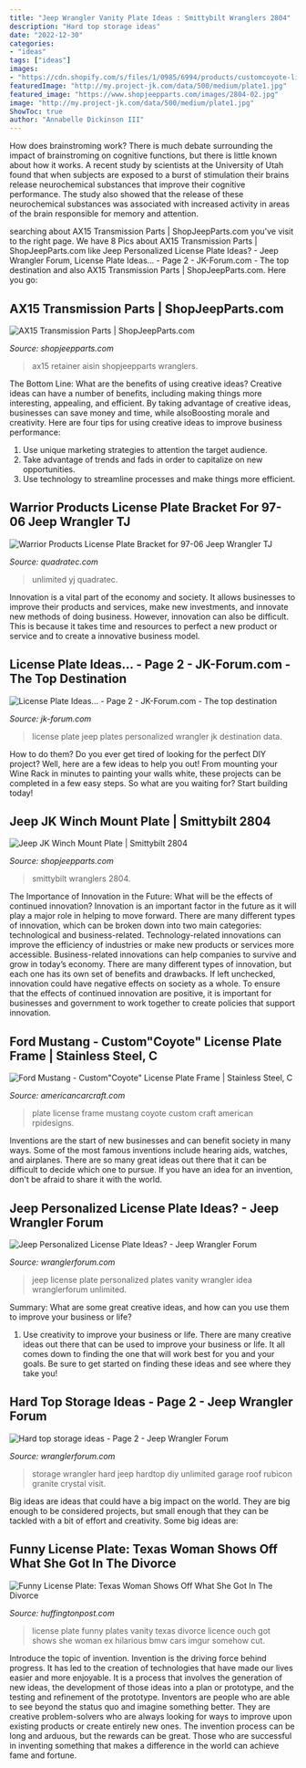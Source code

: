 ```yaml
---
title: "Jeep Wrangler Vanity Plate Ideas : Smittybilt Wranglers 2804"
description: "Hard top storage ideas"
date: "2022-12-30"
categories:
- "ideas"
tags: ["ideas"]
images:
- "https://cdn.shopify.com/s/files/1/0985/6994/products/customcoyote-license-plate-frame-american-car-craft-814121.jpeg?v=1552427981"
featuredImage: "http://my.project-jk.com/data/500/medium/plate1.jpg"
featured_image: "https://www.shopjeepparts.com/images/2804-02.jpg"
image: "http://my.project-jk.com/data/500/medium/plate1.jpg"
ShowToc: true
author: "Annabelle Dickinson III"
---
```



How does brainstroming work?
There is much debate surrounding the impact of brainstroming on cognitive functions, but there is little known about how it works. A recent study by scientists at the University of Utah found that when subjects are exposed to a burst of stimulation their brains release neurochemical substances that improve their cognitive performance. The study also showed that the release of these neurochemical substances was associated with increased activity in areas of the brain responsible for memory and attention.

	

		
searching about AX15 Transmission Parts | ShopJeepParts.com you've visit to the right page. We have 8 Pics about AX15 Transmission Parts | ShopJeepParts.com like Jeep Personalized License Plate Ideas? - Jeep Wrangler Forum, License Plate Ideas... - Page 2 - JK-Forum.com - The top destination and also AX15 Transmission Parts | ShopJeepParts.com. Here you go:
		
    
## AX15 Transmission Parts | ShopJeepParts.com

<img loading=lazy src="https://www.shopjeepparts.com/images/aisinAX15-transmission-main.gif" onerror="this.onerror=null;this.src='https://tse2.mm.bing.net/th?id=OIP.H-QbKlPNVuLTnpaxUDjUQgAAAA&amp;pid=15.1';" alt="AX15 Transmission Parts | ShopJeepParts.com">

_Source: shopjeepparts.com_

>ax15 retainer aisin shopjeepparts wranglers. 

	

The Bottom Line: What are the benefits of using creative ideas?
Creative ideas can have a number of benefits, including making things more interesting, appealing, and efficient. By taking advantage of creative ideas, businesses can save money and time, while alsoBoosting morale and creativity. Here are four tips for using creative ideas to improve business performance: 
1. Use unique marketing strategies to attention the target audience.
2. Take advantage of trends and fads in order to capitalize on new opportunities.
3. Use technology to streamline processes and make things more efficient. 

    
## Warrior Products License Plate Bracket For 97-06 Jeep Wrangler TJ

<img loading=lazy src="https://www.quadratec.com/sites/default/files/styles/product_zoomed/public/product_images/110771-add1.jpg" onerror="this.onerror=null;this.src='https://tse1.mm.bing.net/th?id=OIP.ar3TXgkAMga-Y-z3wyJOIwHaFj&amp;pid=15.1';" alt="Warrior Products License Plate Bracket for 97-06 Jeep Wrangler TJ">

_Source: quadratec.com_

>unlimited yj quadratec. 

	

Innovation is a vital part of the economy and society. It allows businesses to improve their products and services, make new investments, and innovate new methods of doing business. However, innovation can also be difficult. This is because it takes time and resources to perfect a new product or service and to create a innovative business model.

    
## License Plate Ideas... - Page 2 - JK-Forum.com - The Top Destination

<img loading=lazy src="http://my.project-jk.com/data/500/medium/plate1.jpg" onerror="this.onerror=null;this.src='https://tse1.mm.bing.net/th?id=OIP.biETJoWVcBEStO156NRPsgHaFj&amp;pid=15.1';" alt="License Plate Ideas... - Page 2 - JK-Forum.com - The top destination">

_Source: jk-forum.com_

>license plate jeep plates personalized wrangler jk destination data. 

	

How to do them?
Do you ever get tired of looking for the perfect DIY project? Well, here are a few ideas to help you out! From mounting your Wine Rack in minutes to painting your walls white, these projects can be completed in a few easy steps. So what are you waiting for? Start building today!

    
## Jeep JK Winch Mount Plate | Smittybilt 2804

<img loading=lazy src="https://www.shopjeepparts.com/images/2804-02.jpg" onerror="this.onerror=null;this.src='https://tse2.mm.bing.net/th?id=OIP.18xLRqkxLErQKOEbiT4U7wHaHa&amp;pid=15.1';" alt="Jeep JK Winch Mount Plate | Smittybilt 2804">

_Source: shopjeepparts.com_

>smittybilt wranglers 2804. 

	

The Importance of Innovation in the Future: What will be the effects of continued innovation?
Innovation is an important factor in the future as it will play a major role in helping to move forward. There are many different types of innovation, which can be broken down into two main categories: technological and business-related. Technology-related innovations can improve the efficiency of industries or make new products or services more accessible. Business-related innovations can help companies to survive and grow in today’s economy. There are many different types of innovation, but each one has its own set of benefits and drawbacks. If left unchecked, innovation could have negative effects on society as a whole. To ensure that the effects of continued innovation are positive, it is important for businesses and government to work together to create policies that support innovation.

    
## Ford Mustang - Custom&quot;Coyote&quot; License Plate Frame | Stainless Steel, C

<img loading=lazy src="https://cdn.shopify.com/s/files/1/0985/6994/products/customcoyote-license-plate-frame-american-car-craft-814121.jpeg?v=1552427981" onerror="this.onerror=null;this.src='https://tse4.mm.bing.net/th?id=OIP.lOwlFaUk1cmn-Puj53XHUwHaE7&amp;pid=15.1';" alt="Ford Mustang - Custom&quot;Coyote&quot; License Plate Frame | Stainless Steel, C">

_Source: americancarcraft.com_

>plate license frame mustang coyote custom craft american rpidesigns. 

	

Inventions are the start of new businesses and can benefit society in many ways. Some of the most famous inventions include hearing aids, watches, and airplanes. There are so many great ideas out there that it can be difficult to decide which one to pursue. If you have an idea for an invention, don't be afraid to share it with the world.

    
## Jeep Personalized License Plate Ideas? - Jeep Wrangler Forum

<img loading=lazy src="http://www.wranglerforum.com/attachment.php?attachmentid=68216&amp;stc=1&amp;thumb=1&amp;d=1316136403" onerror="this.onerror=null;this.src='https://tse1.mm.bing.net/th?id=OIP.2otywaGl_6I4k5wcl3LuNQHaE7&amp;pid=15.1';" alt="Jeep Personalized License Plate Ideas? - Jeep Wrangler Forum">

_Source: wranglerforum.com_

>jeep license plate personalized plates vanity wrangler idea wranglerforum unlimited. 

	

Summary: What are some great creative ideas, and how can you use them to improve your business or life?
1. Use creativity to improve your business or life.
There are many creative ideas out there that can be used to improve your business or life. It all comes down to finding the one that will work best for you and your goals. Be sure to get started on finding these ideas and see where they take you!

    
## Hard Top Storage Ideas - Page 2 - Jeep Wrangler Forum

<img loading=lazy src="https://farm4.staticflickr.com/3750/14282301462_1003919807_b.jpg" onerror="this.onerror=null;this.src='https://tse3.mm.bing.net/th?id=OIP.NMyCkATZyff6XLNEWflYMAHaFj&amp;pid=15.1';" alt="Hard top storage ideas - Page 2 - Jeep Wrangler Forum">

_Source: wranglerforum.com_

>storage wrangler hard jeep hardtop diy unlimited garage roof rubicon granite crystal visit. 

	

Big ideas are ideas that could have a big impact on the world. They are big enough to be considered projects, but small enough that they can be tackled with a bit of effort and creativity. Some big ideas are: 

    
## Funny License Plate: Texas Woman Shows Off What She Got In The Divorce

<img loading=lazy src="http://i.huffpost.com/gen/1071126/images/o-FUNNY-LICENSE-PLATE-facebook.jpg" onerror="this.onerror=null;this.src='https://tse2.mm.bing.net/th?id=OIP.1Gc2yANvErXPxccAEtZxZQHaFL&amp;pid=15.1';" alt="Funny License Plate: Texas Woman Shows Off What She Got In The Divorce">

_Source: huffingtonpost.com_

>license plate funny plates vanity texas divorce licence ouch got shows she woman ex hilarious bmw cars imgur somehow cut. 

	

Introduce the topic of invention.
Invention is the driving force behind progress. It has led to the creation of technologies that have made our lives easier and more enjoyable. It is a process that involves the generation of new ideas, the development of those ideas into a plan or prototype, and the testing and refinement of the prototype. Inventors are people who are able to see beyond the status quo and imagine something better. They are creative problem-solvers who are always looking for ways to improve upon existing products or create entirely new ones. The invention process can be long and arduous, but the rewards can be great. Those who are successful in inventing something that makes a difference in the world can achieve fame and fortune.

